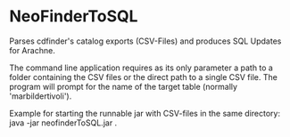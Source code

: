 # NeoFinderToSQL

Parses cdfinder's catalog exports (CSV-Files) and produces SQL Updates for Arachne. 

The command line application requires as its only parameter a path to a folder containing the CSV files or the direct path to a single CSV file. The program will prompt for the name of the target table (normally 'marbildertivoli').

Example for starting the runnable jar with CSV-files in the same directory:
java -jar neofinderToSQL.jar .
